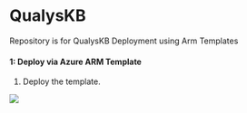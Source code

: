 # QualysKB


Repository is for QualysKB Deployment using Arm Templates


#### 1: Deploy via Azure ARM Template #####

1.  Deploy the template.

<a href="https://portal.azure.com/#create/Microsoft.Template/uri/https%3A%2F%2Fraw.githubusercontent.com%2Frvanaparthi%2FQualysKB%2Fmain%2Fazure-arm-templates%2Fazuredeploy_QualysVM_API_FunctionApp.json" target="_blank">
   <img src="https://aka.ms/deploytoazurebutton""/>
</a>

